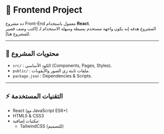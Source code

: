 # 🚀 Frontend Project

ده مشروع Front-End معمول باستخدام **React**.  
المشروع هدفه إنه يكون واجهة مستخدم بسيطة وسهلة الاستخدام لـ [اكتب وصف قصير للمشروع هنا].

---

## 📂 محتويات المشروع
- `src/` : الكود الأساسي (Components, Pages, Styles).
- `public/` : ملفات ثابتة زي الصور والأيقونات.
- `package.json` : Dependencies & Scripts.

---

## ⚡️ التقنيات المستخدمة
- React (مع JavaScript ES6+)
- HTML5 & CSS3
- مكتبات إضافية:
  - TailwindCSS (للتصميم)
